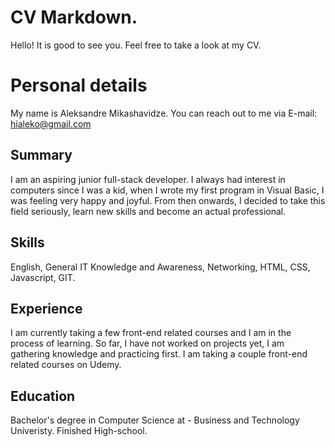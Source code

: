 # CV Markdown.

Hello! It is good to see you. Feel free to take a look at my CV.


# Personal details

My name is Aleksandre Mikashavidze. You can reach out to me via E-mail: hialeko@gmail.com
## Summary

I am an aspiring junior full-stack developer. I always had interest in computers since I was a kid, when I wrote my first program in Visual Basic, I was feeling very happy and joyful. From then onwards, I decided to take this field seriously, learn new skills and become an actual professional.

## Skills

English, General IT Knowledge and Awareness, Networking, HTML, CSS, Javascript, GIT.

## Experience

I am currently taking a few front-end related courses and I am in the process of learning. So far, I have not worked on projects yet, I am gathering knowledge and practicing first.
I am taking a couple front-end related courses on Udemy.

## Education

Bachelor's degree in Computer Science at - Business and Technology Univeristy.
Finished High-school.
